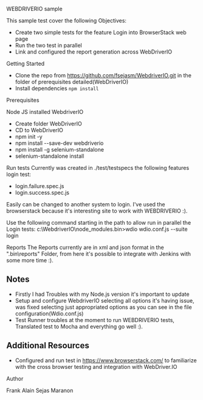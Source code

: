 WEBDRIVERIO sample

This sample test cover the following Objectives:
- Create two simple tests for the feature Login into BrowserStack web page
- Run the two test in parallel
- Link and configured the report generation across WebDriverIO

Getting Started

* Clone the repo from https://github.com/fsejasm/WebdriverIO.git in the folder of prerequisites detailed(WebDriverIO)
* Install dependencies `npm install`

Prerequisites

Node JS installed
WebdriverIO
   - Create folder WebDriverIO
   - CD to WebDriverIO
   - npm init -y
   - npm install --save-dev webdriverio
   - npm install -g selenium-standalone
   - selenium-standalone install

Run tests
Currently was created in ./test/testspecs the following features login test:
* login.failure.spec.js
* login.success.spec.js

Easily can be changed to another system to login. I've used the browserstack because it's interesting site to work with WEBDRIVERIO :).

Use the following command starting in the path to allow run in parallel the Login tests: 
c:\WebdriverIO\node_modules\.bin>wdio wdio.conf.js --suite login

Reports
The Reports currently are in xml and json format in the ".bin\reports" Folder, from here it's possible to integrate with Jenkins with some more time :).


## Notes
* Firstly I had Troubles with my Node.js version it's important to update
* Setup and configure WebdriverIO selecting all options it's having issue, was fixed selecting just appropriated options as you can see in the file configuration(Wdio.conf.js)
* Test Runner troubles at the moment to run WEBDRIVERIO tests, Translated test to Mocha and everything go well :).
    
## Additional Resources
* Configured and run test  in https://www.browserstack.com/ to familiarize with the cross browser testing and integration with WebDriver.IO

Author

Frank Alain Sejas Maranon






